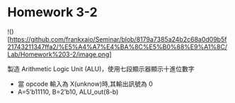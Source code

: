 # Homework 3-2

!()[https://github.com/frankxaio/Seminar/blob/8179a7385a24b2c68a0d09b5f21743211347ffa2/%E5%A4%A7%E4%BA%8C%E5%B0%88%E9%A1%8C/Lab/Homework%203-2/image.png]

製造 Arithmetic Logic Unit (ALU)，使用七段顯示器顯示十進位數字

- 當 opcode 輸入為 X(unknow)時,其輸出訊號為 0
- A=5’b11110, B=2’b10, ALU_out(8-b)
